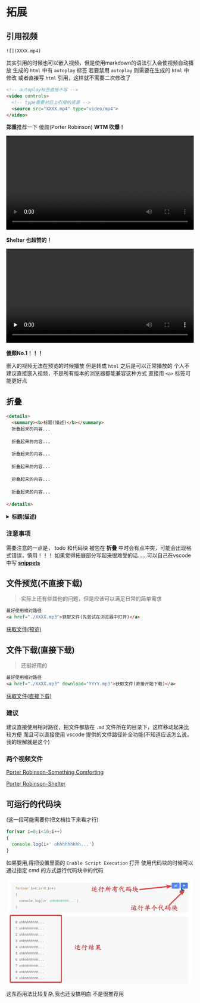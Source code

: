 <!--
 * @Author: CollapseNav
 * @Date: 2020-06-21 00:24:14
 * @LastEditors: CollapseNav
 * @LastEditTime: 2020-07-29 00:41:22
 * @Description: 
--> 
# 拓展

## 引用视频

```text
![](XXXX.mp4)
```

其实引用的时候也可以嵌入视频，但是使用markdown的语法引入会使视频自动播放
生成的 `html` 中有 `autoplay` 标签
若要禁用 `autoplay` 则需要在生成的 `html` 中修改
或者直接写 `html` 引用，这样就不需要二次修改了

```html
<!-- autoplay标签直接不写 -->
<video controls>
  <!-- type需要对应上引用的资源 -->
  <source src="XXXX.mp4" type="video/mp4">
</video>

```

**郑重**推荐一下 傻颇(Porter Robinson) **WTM 吹爆！**

<div>
<video id="sc" controls width="100%">
  <!-- type需要对应上引用的资源 -->
  <source src="./src/psc480.mp4" preload="none" type="video/mp4">
</video>

**Shelter 也超赞的！**

<video id="sh" controls preload="none" width="100%">
  <!-- type需要对应上引用的资源 -->
  <source src="./src/ps480.mp4" type="video/mp4">
</video>
</div>

**傻颇No.1！！！**

嵌入的视频无法在预览的时候播放
但是转成 `html` 之后是可以正常播放的
个人不建议直接嵌入视频，不是所有版本的浏览器都能兼容这种方式
直接用 `<a>` 标签可能更好点

## 折叠

```html
<details>
  <summary><b>标题(描述)</b></summary>
  折叠起来的内容...

  折叠起来的内容...

  折叠起来的内容...

  折叠起来的内容...

  折叠起来的内容...

  折叠起来的内容...
  
</details>
```

<details>
  <summary><b>标题(描述)</b></summary>
折叠起来的内容...

折叠起来的内容...

折叠起来的内容...

折叠起来的内容...

折叠起来的内容...

折叠起来的内容...

</details>

### 注意事项

需要注意的一点是， todo 和代码块  被包在 **折叠** 中时会有点冲突，可能会出现格式错误，慎用！！！
如果觉得拓展部分写起来很难受的话……可以自己在vscode中写 **[snippets](https://cn.bing.com/search?q=vocode+snippet)**

## 文件预览(不直接下载)

> 实际上还有些其他的问题，但是应该可以满足日常的简单需求

```html
最好使用相对路径
<a href="./XXXX.mp3">获取文件(先尝试在浏览器中打开)</a>
```

<a href="./src/Miruku 100bpm.mp3">获取文件(预览)</a>

## 文件下载(直接下载)

> 还挺好用的

```html
最好使用相对路径
<a href="./XXXX.mp3" download="YYYY.mp3">获取文件(直接开始下载)</a>
```

<a href="./src/Miruku 100bpm.mp3" download="Miruku 100bpm.mp3">获取文件(直接下载)</a>

### 建议

建议直接使用相对路径，把文件都放在 `.md` 文件所在的目录下，这样移动起来比较方便
而且可以直接使用 vscode 提供的文件路径补全功能(不知道应该怎么说，我的理解就是这个)

### 两个视频文件

<a href="./src/Porter_Robinson_Something_Comforting.mp4" download="Porter Robinson-Something Comforting.mp4">Porter Robinson-Something Comforting</a>

<a href="./src/Porter_Robinson_Madeon_Shelter.mp4" download="Porter Robinson Madeon Shelter.mp4">Porter Robinson-Shelter</a>


## 可运行的代码块

(这一段可能需要你把文档拉下来看才行)

```javascript {cmd="node"}
for(var i=0;i<10;i++)
{
  console.log(i+' ohhhhhhhhh...')
}
```

如果要用,得把设置里面的 `Enable Script Execution` 打开
使用代码块的时候可以通过指定 cmd 的方式运行代码块中的代码

![runcode](src/runcode.jpg)

这东西用法比较复杂,我也还没搞明白
不是很推荐用
